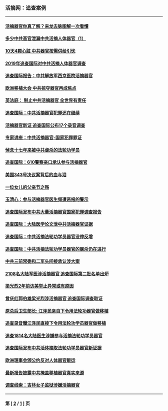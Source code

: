 ### 活摘网：追查案例
---
#### [活摘器官你真了解？来龙去脉图解一次看懂](../../pages/nf5880/n13013820.md?01130430) 
#### [多少中共高官泄漏中共活摘人体器官（1）](../../pages/nf5880/n12671234.md?01130430) 
#### [10天4颗心脏 中共器官按需供给引忧](../../pages/nf5880/n12326366.md?01130430) 
#### [2019年追查国际对中共活摘人体器官调查](../../pages/nf5880/n11917733.md?01130430) 
#### [追查国际报告：中共解放军西京医院活摘器官](../../pages/nf5880/n11838359.md?01130430) 
#### [欧洲移植大会 中共掠夺器官再成焦点](../../pages/nf5880/n11538883.md?01130430) 
#### [英法庭： 制止中共活摘器官 全世界有责任](../../pages/nf5880/n11330691.md?01130430) 
#### [追查国际：中共活摘器官犯罪还在继续](../../pages/nf5880/n11218301.md?01130430) 
#### [活摘器官新证 追查国际公布17个录音调查](../../pages/nf5880/n10897744.md?01130430) 
#### [专家讲座：中共活摘器官-国家犯罪罪证](../../pages/nf5880/n8828153.md?01130430) 
#### [悼念十七年来被中共虐杀的法轮功学员](../../pages/nf5880/n8124823.md?01130430) 
#### [追查国际：610警察亲口承认参与活摘器官](../../pages/nf5880/n8109067.md?01130430) 
#### [美国343号决议案背后的血与泪](../../pages/nf5880/n8020684.md?01130430) 
#### [一位女儿的父亲节之殇](../../pages/nf5880/n8014122.md?01130430) 
#### [玉清心：参与活摘器官医生频遭恶报的警示](../../pages/nf5880/n4637546.md?01130430) 
#### [追查国际发布中共大量活摘器官国家犯罪调查报告](../../pages/nf5880/n4613428.md?01130430) 
#### [追查国际：大陆医学论文泄中共活摘器官证据](../../pages/nf5880/n4608794.md?01130430) 
#### [追查国际：中共活摘法轮功学员器官没停反增](../../pages/nf5880/n4584075.md?01130430) 
#### [追查国际：中共活摘法轮功学员器官的屠杀仍在进行](../../pages/nf5880/n4299154.md?01130430) 
#### [中共三前常委和二军头间接承认涉大案](../../pages/nf5880/n4286244.md?01130430) 
#### [2108名大陆军医涉活摘器官 追查国际第二批名单出炉](../../pages/nf5880/n4284769.md?01130430) 
#### [梁光烈2年前访美举止异常或有原因](../../pages/nf5880/n4279686.md?01130430) 
#### [曾庆红郭伯雄梁光烈涉活摘器官 追查国际调查取证](../../pages/nf5880/n4278462.md?01130430) 
#### [原总后卫生部长: 江泽民亲自下令用法轮功器官做移植](../../pages/nf5880/n4263864.md?01130430) 
#### [追查录音曝江泽民直接下令用法轮功学员器官做移植](../../pages/nf5880/n4261268.md?01130430) 
#### [追查1814名大陆医生涉嫌参与活摘法轮功学员器官](../../pages/nf5880/n4259055.md?01130430) 
#### [追查国际发布中共活体摘取法轮功学员器官新证据](../../pages/nf5880/n4258255.md?01130430) 
#### [欧洲理事会颁公约反对人体器官贩运](../../pages/nf5880/n4206955.md?01130430) 
#### [最新报告披露中共掩盖移植器官真实来源](../../pages/nf5880/n4140084.md?01130430) 
#### [调查线索：吉林女子监狱涉嫌活摘器官](../../pages/nf5880/n4044366.md?01130430) 

---
#### 第 [ [2](./2.md?01130430) / [1](./1.md?01130430) ] 页
